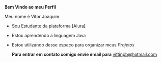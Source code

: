 **Bem Vindo ao meu Perfil**

Meu nome é Vitor Joaquim

- Sou Estudante da plataforma [Alura]
- Estou aprendendo a linguagem Java
- Estou utilizando desse espaço para organizar meus _Projetos_

  **Para entrar em contato comigo envie email para**
  vittinpb@hotmail.com 
